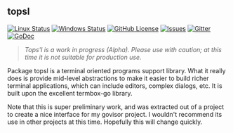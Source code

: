 ## topsl

[![Linux Status](https://img.shields.io/travis/gdamore/topsl.svg?label=linux)](https://travis-ci.org/gdamore/topsl)
[![Windows Status](https://img.shields.io/appveyor/ci/gdamore/topsl.svg?label=windows)](https://ci.appveyor.com/project/gdamore/topsl)
[![GitHub License](https://img.shields.io/github/license/gdamore/topsl.svg)](https://github.com/gdamore/topsl/blob/master/LICENSE)
[![Issues](https://img.shields.io/github/issues/gdamore/topsl.svg)](https://github.com/gdamore/topsl/issues)
[![Gitter](https://img.shields.io/badge/gitter-join-brightgreen.svg)](https://gitter.im/gdamore/topsl)
[![GoDoc](https://img.shields.io/badge/godoc-reference-blue.svg)](https://godoc.org/github.com/gdamore/topsl)

> _Tops'l is a work in progress (Alpha).
> Please use with caution; at this
> time it is not suitable for production use._

Package topsl is a terminal oriented programs support library.  What it really
does is provide mid-level abstractions to make it easier to build richer
terminal applications, which can include editors, complex dialogs, etc.
It is built upon the excellent termbox-go library.

Note that this is super preliminary work, and was extracted out of a project
to create a nice interface for my govisor project. I wouldn't recommend
its use in other projects at this time.  Hopefully this will change quickly.
